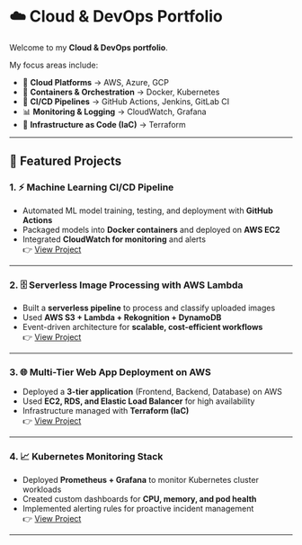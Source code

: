 # ☁️ Cloud & DevOps Portfolio

Welcome to my **Cloud & DevOps portfolio**.    

My focus areas include:  
- 🚀 **Cloud Platforms** → AWS, Azure, GCP  
- 🐳 **Containers & Orchestration** → Docker, Kubernetes  
- 🔄 **CI/CD Pipelines** → GitHub Actions, Jenkins, GitLab CI  
- 📊 **Monitoring & Logging** → CloudWatch, Grafana  
- 🔐 **Infrastructure as Code (IaC)** → Terraform

---

## 🔹 Featured Projects

### 1. ⚡ Machine Learning CI/CD Pipeline
- Automated ML model training, testing, and deployment with **GitHub Actions**  
- Packaged models into **Docker containers** and deployed on **AWS EC2**  
- Integrated **CloudWatch for monitoring** and alerts  
👉 [View Project](../projects/ml-cicd-pipeline/README.md)

---

### 2. 🗄️ Serverless Image Processing with AWS Lambda
- Built a **serverless pipeline** to process and classify uploaded images  
- Used **AWS S3 + Lambda + Rekognition + DynamoDB**  
- Event-driven architecture for **scalable, cost-efficient workflows**  
👉 [View Project]()

---

### 3. 🌐 Multi-Tier Web App Deployment on AWS
- Deployed a **3-tier application** (Frontend, Backend, Database) on AWS  
- Used **EC2, RDS, and Elastic Load Balancer** for high availability  
- Infrastructure managed with **Terraform (IaC)**  
👉 [View Project]()

---

### 4. 📈 Kubernetes Monitoring Stack
- Deployed **Prometheus + Grafana** to monitor Kubernetes cluster workloads  
- Created custom dashboards for **CPU, memory, and pod health**  
- Implemented alerting rules for proactive incident management  
👉 [View Project]()

---
